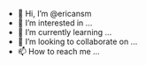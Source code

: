 - 👋 Hi, I’m @ericansm
- 👀 I’m interested in ...
- 🌱 I’m currently learning ...
- 💞️ I’m looking to collaborate on ...
- 📫 How to reach me ...

<!---
ericansm/ericansm is a ✨ special ✨ repository because its `README.md` (this file) appears on your GitHub profile.
You can click the Preview link to take a look at your changes.
--->
